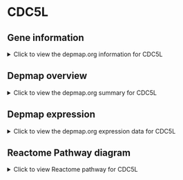 <h1>CDC5L</h1>

<h2>Gene information</h2>
<details>
  <summary>Click to view the depmap.org information for CDC5L</summary>
  <iframe src="https://depmap.org/portal/gene/CDC5L?tab=about" style="border:none;width:100%;height:800px"></iframe>
</details>

<h2>Depmap overview</h2>
<details>
  <summary>Click to view the depmap.org summary for CDC5L</summary>
  <iframe src="https://depmap.org/portal/gene/CDC5L?tab=overview" style="border:none;width:100%;height:800px"></iframe>
</details>

<h2>Depmap expression</h2>
<details>
  <summary>Click to view the depmap.org expression data for CDC5L</summary>
  <iframe src="https://depmap.org/portal/gene/CDC5L?tab=characterization" style="border:none;width:100%;height:800px"></iframe>
</details>



<h2>Reactome Pathway diagram</h2>
<details>
  <summary>Click to view Reactome pathway for CDC5L</summary>
  <p>mRNA Splicing - Major Pathway</p>
  <iframe src="https://reactome.org/PathwayBrowser/#/R-HSA-72163" style="border:none;width:100%;height:800px"></iframe>
</details>



